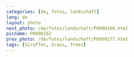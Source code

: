 ```yaml
---
categories: [de, fotos, landschaft]
lang: de
layout: photo
next_photo: /de/fotos/landschaft/P0000160.html
picname: P0000163
prev_photo: /de/fotos/landschaft/P0000177.html
tags: [Giraffes, Grass, Trees]
---
```

